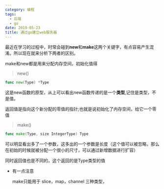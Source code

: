 ```yaml
---
category: 编程
tags:
  - 后端
  - go
date: 2019-05-23
title: 通过go建立web服务器
---
```


最近在学习的过程中，时常会碰到**new**和**make**这两个关键字，有点容易产生混淆。所以现在就来分析下两者的区别。

<!--more-->

make和new都是用来分配内存空间，初始化值得

> new()

```go
func new(Type) *Type
```
这是new函数的原型，从上可以看出new函数传递的是一个**类型**,记住是类型，不是值。

返回值是指向这个新分配的零值的指针;也就是说初始化了内存空间，给它一个零值


> make()

```go
func make(Type, size IntegerType) Type
```
可以明显看出多了一个参数，这多出的一个参数是长度（这个值可以被忽略，那么在初始的时候就被分配一个很小的尺寸，可以通过新增数据进行扩容）

同时返回值也是不同的，这个返回的是Type类型的值

* 有一点注意

  make只能用于 slice，map，channel 三种类型，